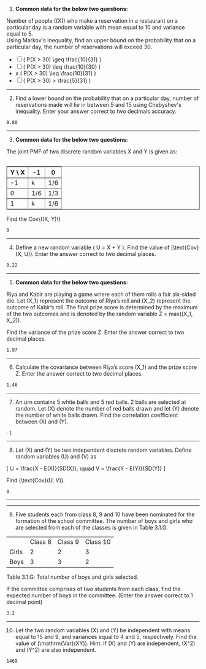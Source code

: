 1) **Common data for the below two questions:**  

Number of people \((X)\) who make a reservation in a restaurant on a particular day is a random variable with mean equal to 10 and variance equal to 5.  
Using Markov's inequality, find an upper bound on the probability that on a particular day, the number of reservations will exceed 30.

- ☐ \( P(X > 30) \geq \frac{10}{31} \)  
- ☐ \( P(X > 30) \leq \frac{10}{30} \)  
- x \( P(X > 30) \leq \frac{10}{31} \)  
- ☐ \( P(X > 30) > \frac{5}{31} \)  

---

2) Find a lower bound on the probability that on a particular day, number of reservations made will lie in between 5 and 15 using Chebyshev's inequality. Enter your answer correct to two decimals accuracy.
```
0.80
```
---

3) **Common data for the below two questions:**  

The joint PMF of two discrete random variables X and Y is given as:

<table border="1" cellspacing="0" cellpadding="5" align="left">
  <tr>
    <th>Y \ X</th>
    <th>-1</th>
    <th>0</th>
  </tr>
  <tr>
    <td>-1</td>
    <td>k</td>
    <td>1/6</td>
  </tr>
  <tr>
    <td>0</td>
    <td>1/6</td>
    <td>1/3</td>
  </tr>
  <tr>
    <td>1</td>
    <td>k</td>
    <td>1/6</td>
  </tr>
</table>
<hr><hr>
Find the Cov\((X, Y)\)

```
0
```
---

4) Define a new random variable \( U = X + Y \). Find the value of \(\text{Cov}(X, U)\). Enter the answer correct to two decimal places.
```
0.22
```
---


5) **Common data for the below two questions:**

Riya and Kabir are playing a game where each of them rolls a fair six-sided die. Let \(X_1\) represent the outcome of Riya’s roll and \(X_2\) represent the outcome of Kabir’s roll. The final prize score is determined by the maximum of the two outcomes and is denoted by the random variable Z = max\((X_1, X_2)\).

Find the variance of the prize score Z. Enter the answer correct to two decimal places.
```
1.97
```
---


6) Calculate the covariance between Riya’s score \(X_1\) and the prize score Z. Enter the answer correct to two decimal places.
```
1.46
```
---



7) An urn contains 5 white balls and 5 red balls. 2 balls are selected at random. Let \(X\) denote the number of red balls drawn and let \(Y\) denote the number of white balls drawn. Find the correlation coefficient between \(X\) and \(Y\).
```
-1
```
---


8) Let \(X\) and \(Y\) be two independent discrete random variables. Define random variables \(U\) and \(V\) as

\[
U = \frac{X - E(X)}{SD(X)}, \quad V = \frac{Y - E(Y)}{SD(Y)}
\]

Find \(\text{Cov}(U, V)\).
```
0
```
---

---

9) Five students each from class 8, 9 and 10 have been nominated for the formation of the school committee. The number of boys and girls who are selected from each of the classes is given in Table 3.1.G.

<table>
  <tr>
    <td></td>
    <td>Class 8</td>
    <td>Class 9</td>
    <td>Class 10</td>
  </tr>
  <tr>
    <td>Girls</td>
    <td>2</td>
    <td>2</td>
    <td>3</td>
  </tr>
  <tr>
    <td>Boys</td>
    <td>3</td>
    <td>3</td>
    <td>2</td>
  </tr>
</table>

Table 3.1.G: Total number of boys and girls selected.

If the committee comprises of two students from each class, find the expected number of boys in the committee. (Enter the answer correct to 1 decimal point)
```
3.2
```
---


10) Let the two random variables \(X\) and \(Y\) be independent with means equal to 15 and 9, and variances equal to 4 and 5, respectively. Find the value of \(\mathrm{Var}(XY)\).
Hint: If \(X\) and \(Y\) are independent, \(X^2\) and \(Y^2\) are also independent.
```
1469
```
